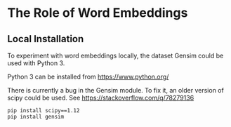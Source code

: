 # The Role of Word Embeddings

## Local Installation
To experiment with word embeddings locally, the dataset Gensim could be used with Python 3. 

Python 3 can be installed from https://www.python.org/

There is currently a bug in the Gensim module. To fix it, an older version of scipy could be used. See https://stackoverflow.com/q/78279136

```
pip install scipy==1.12
pip install gensim
```

